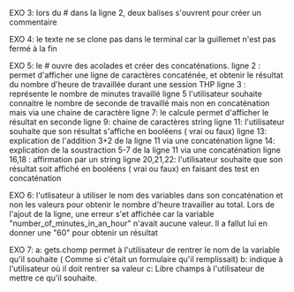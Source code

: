 EXO 3: lors du # dans la ligne 2, deux balises s'ouvrent pour créer un commentaire

EXO 4: le texte ne se clone pas dans le terminal car la guillemet n'est pas fermé à la fin

EXO 5: le # ouvre des acolades et créer des concaténations.
ligne 2 : permet d'afficher une ligne de caractères concaténée, et obtenir le résultat du nombre d'heure de travaillée durant une session THP
ligne 3 : représente le nombre de minutes travaillé
ligne 5 l'utilisateur souhaite connaitre le nombre de seconde de travaillé mais non en concaténation mais via une chaine de caractère
ligne 7: le calcule permet d'afficher le résultat en seconde
ligne 9: chaine de caractères string
ligne 11: l'utilisateur souhaite que son résultat s'affiche en booléens ( vrai ou faux)
ligne 13: explication de l'addition 3+2 de la ligne 11 via une concaténation 
ligne 14: explication de la soustraction 5-7 de la ligne 11 via une concaténation 
ligne 16,18 : affirmation par un string
ligne 20,21,22: l'utilisateur souhaite que son résultat soit affiché en booléens ( vrai ou faux) en faisant des test en concaténation

EXO 6: l'utlisateur à utiliser le nom des variables dans son concaténation et non les valeurs pour obtenir le nombre d'heure travailler au total.
Lors de l'ajout de la ligne, une erreur s'et affichée car la variable "number_of_minutes_in_an_hour" n'avait aucune valeur. Il a fallut lui en donner une "60" pour obtenir un résultat

EXO 7:
a: gets.chomp permet à l'utilisateur de rentrer le nom de la variable qu'il souhaite ( Comme si c'était un formulaire qu'il remplissait)
b: indique à l'utilisateur où il doit rentrer sa valeur
c: Libre champs à l'utilisateur de mettre ce qu'il souhaite.

